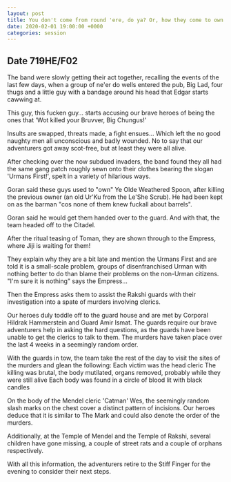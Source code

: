 ```yaml
---
layout: post
title: You don't come from round 'ere, do ya? Or, how they come to own a pub...
date: 2020-02-01 19:00:00 +0000
categories: session
---
```


## Date 719HE/F02

The band were slowly getting their act together, recalling the events of the
last few days, when a group of ne'er do wells entered the pub, Big Lad, four
thugs and a little guy with a bandage around his head that Edgar starts cawwing
at.

This guy, this fucken guy… starts accusing our brave heroes of being the ones
that 'Wot killed your Bruvver, Big Chungus!'

Insults are swapped, threats made, a fight ensues… Which left the no good
naughty men all unconscious and badly wounded. No to say that our adventurers
got away scot-free, but at least they were all alive.

After checking over the now subdued invaders, the band found they all had the
same gang patch roughly sewn onto their clothes bearing the slogan 'Urmans
First!', spelt in a variety of hilarious ways.

Goran said these guys used to "own" Ye Olde Weathered Spoon, after killing the
previous owner (an old Ur'Ku from the Le'She Scrub). He had been kept on as the
barman "cos none of them knew fuckall about barrels".

Goran said he would get them handed over to the guard. And with that, the team
headed off to the Citadel.

After the ritual teasing of Toman, they are shown through to the Empress, where
Jiji is waiting for them!

They explain why they are a bit late and mention the Urmans First and are told
it is a small-scale problem, groups of disenfranchised Urman with nothing better
to do than blame their problems on the non-Urman citizens. "I'm sure it is
nothing" says the Empress…

Then the Empress asks them to assist the Rakshi guards with their investigation
into a spate of murders involving clerics.

Our heroes duly toddle off to the guard house and are met by Corporal Hildrak
Hammerstein and Guard Amir Ismat. The guards require our brave adventurers help
in asking the hard questions, as the guards have been unable to get the clerics
to talk to them. The murders have taken place over the last 4 weeks in a
seemingly random order.

With the guards in tow, the team take the rest of the day to visit the sites of
the murders and glean the following: Each victim was the head cleric The killing
was brutal, the body mutilated, organs removed, probably while they were still
alive Each body was found in a circle of blood lit with black candles

On the body of the Mendel cleric 'Catman' Wes, the seemingly random slash marks
on the chest cover a distinct pattern of incisions. Our heroes deduce that it is
similar to The Mark and could also denote the order of the murders.

Additionally, at the Temple of Mendel and the Temple of Rakshi, several children
have gone missing, a couple of street rats and a couple of orphans respectively.

With all this information, the adventurers retire to the Stiff Finger for the
evening to consider their next steps.
